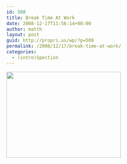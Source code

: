 ```yaml
---
id: 508
title: Break Time At Work
date: 2008-12-17T11:56:14+00:00
author: matth
layout: post
guid: http://propri.us/wp/?p=508
permalink: /2008/12/17/break-time-at-work/
categories:
  - (intro)Spection
---
```

[<img class="alignnone size-full wp-image-364" src="http://localhost/wp-content/uploads/2008/12/l-640-480-ffcb9e6c-e6e3-4f0d-8a94-f6a48369c714.jpeg" alt="" width="300" height="225" />](http://localhost/wp-content/uploads/2008/12/l-640-480-ffcb9e6c-e6e3-4f0d-8a94-f6a48369c714.jpeg)